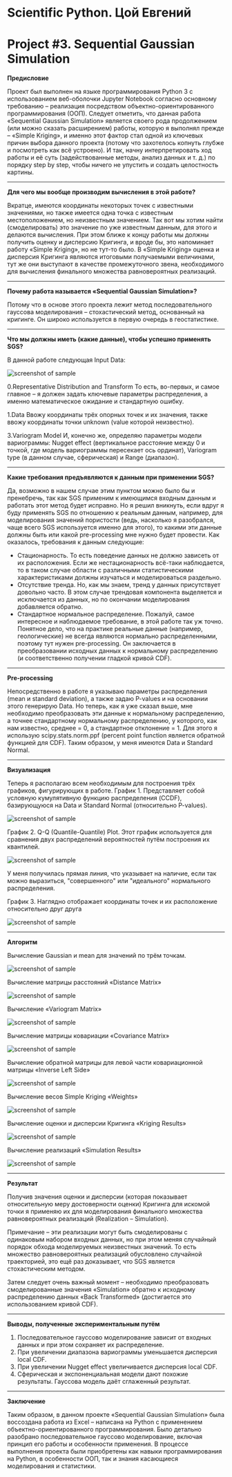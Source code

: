# Scientific Python. Цой Евгений
# Project #3. Sequential Gaussian Simulation
**Предисловие**

Проект был выполнен на языке программирования Python 3 с использованием веб-оболочки Jupyter Notebook согласно основному требованию – реализация посредством объектно-ориентированного программирования (ООП).
Следует отметить, что данная работа «Sequential Gaussian Simulation» является своего рода продолжением (или можно сказать расширением) работы, которую я выполнял прежде – «Simple Kriging», и именно этот фактор стал одной из ключевых причин выбора данного проекта (потому что захотелось копнуть глубже и посмотреть как всё устроено).
И так, начну интерпретировать ход работы и её суть (задействованные методы, анализ данных и т. д.) по порядку step by step, чтобы ничего не упустить и создать целостность картины.
***
**Для чего мы вообще производим вычисления в этой работе?**

Вкратце, имеются координаты некоторых точек с известными значениями, но также имеется одна точка с известным местоположением, но неизвестным значением. Так вот мы хотим найти (смоделировать) это значение по уже известным данным, для этого и делаются вычисления. При этом ближе к концу работы мы должны получить оценку и дисперсию Кригинга, и вроде бы, это напоминает работу «Simple Kriging», но не тут-то было. В «Simple Kriging» оценка и дисперсия Кригинга являются итоговыми получаемыми величинами, тут же они выступают в качестве промежуточного звена, необходимого для вычисления финального множества равновероятных реализаций.
***
**Почему работа называется «Sequential Gaussian Simulation»?**

Потому что в основе этого проекта лежит метод последовательного гауссова моделирования – стохастический метод, основанный на кригинге. Он широко используется в первую очередь в геостатистике.
***
**Что мы должны иметь (какие данные), чтобы успешно применять SGS?**

В данной работе следующая Input Data:

![screenshot of sample](https://i.ibb.co/WF3D6Xw/input-data.png)

0.Representative Distribution and Transform
То есть, во-первых, и самое главное – я должен задать ключевые параметры распределения, а именно математическое ожидание и стандартную ошибку.

1.Data
Ввожу координаты трёх опорных точек и их значения, также ввожу координаты точки unknown (value которой неизвестно).

3.Variogram Model
И, конечно же, определяю параметры модели вариограммы: Nugget effect (вертикальное расстояние между 0 и точкой, где модель вариограммы пересекает ось ординат), Variogram type (в данном случае, сферическая) и Range (диапазон).
***
**Какие требования предъявляются к данным при применении SGS?**

Да, возможно в нашем случае этим пунктом можно было бы и пренебречь, так как SGS применим к имеющимся входным данным и работать этот метод будет исправно. Но я решил вникнуть, если вдруг я буду применять SGS по отношению к реальным данным, например, для моделирования значений пористости (ведь, насколько я разобрался, чаще всего SGS используется именно для этого), то какими эти данные должны быть или какой pre-processing мне нужно будет провести. Как оказалось, требования к данным следующие:
* Стационарность. То есть поведение данных не должно зависеть от их расположения. Если же нестационарность всё-таки наблюдается, то в таком случае области с различными статистическими характеристиками должны изучаться и моделироваться раздельно.
* Отсутствие тренда. Но, как мы знаем, тренд у данных присутствует довольно часто. В этом случае трендовая компонента выделяется и исключается из данных, но по окончании моделирования добавляется обратно.
* Стандартное нормальное распределение. Пожалуй, самое интересное и наблюдаемое требование, в этой работе так уж точно. Понятное дело, что на практике реальные данные (например, геологические) не всегда являются нормально распределенными, поэтому тут нужен pre-processing. Он заключается в преобразовании исходных данных к нормальному распределению (и соответственно получении гладкой кривой CDF).
***
**Pre-processing**

Непосредственно в работе я указываю параметры распределения (mean и standard deviation), а также задаю P-values и на основании этого генерирую Data. Но теперь, как я уже сказал выше, мне необходимо преобразовать эти данные к нормальному распределению, а точнее стандартному нормальному распределению, у которого, как нам известно, среднее = 0, а стандартное отклонение = 1. Для этого я использую scipy.stats.norm.ppf (percent point function является обратной функцией для CDF). Таким образом, у меня имеются Data и Standard Normal.
***
**Визуализация**

Теперь я располагаю всем необходимым для построения трёх графиков, фигурирующих в работе.
График 1. Представляет собой условную кумулятивную функцию распределения (CCDF), базирующуюся на Data и Standard Normal (относительно P-values).

![screenshot of sample](https://i.ibb.co/fdxxXtj/figure-1.png) 

График 2. Q-Q (Quantile-Quantile) Plot. Этот график используется для сравнения двух распределений вероятностей путём построения их квантилей.

![screenshot of sample](https://i.ibb.co/LZNg9gj/figure-2.png) 

У меня получилась прямая линия, что указывает на наличие, если так можно выразиться, "совершенного" или "идеального" нормального распределения. 

График 3. Наглядно отображает координаты точек и их расположение относительно друг друга

![screenshot of sample](https://i.ibb.co/WtGQ6gG/figure-3.png) 
***
**Алгоритм**

Вычисление Gaussian и mean для значений по трём точкам.

![screenshot of sample](https://i.ibb.co/CsWJzhQ/1.png) 

Вычисление матрицы расстояний «Distance Matrix»

![screenshot of sample](https://i.ibb.co/2y5YRJ2/2.png) 

Вычисление «Variogram Matrix»

![screenshot of sample](https://i.ibb.co/Fnz9rwF/4.png) 

Вычисление матрицы ковариации «Covariance Matrix»

![screenshot of sample](https://i.ibb.co/Vp78wk6/5.png) 

Вычисление обратной матрицы для левой части ковариационной матрицы «Inverse Left Side»

![screenshot of sample](https://i.ibb.co/m9QPY5s/6.png) 

Вычисление весов Simple Kriging «Weights»

![screenshot of sample](https://i.ibb.co/dWGLQnf/7.png) 

Вычисление оценки и дисперсии Кригинга «Kriging Results»

![screenshot of sample](https://i.ibb.co/fNkjrKw/8.png) 

Вычисление реализаций «Simulation Results»

![screenshot of sample](https://i.ibb.co/zmLzwYh/9.png) 
***
**Результат**

Получив значения оценки и дисперсии (которая показывает относительную меру достоверности оценки) Кригинга для искомой точки я применяю их для моделирования финального множества равновероятных реализаций (Realization – Simulation).

Примечание – эти реализации могут быть смоделированы с одинаковым набором входных данных, но при этом меняя случайный порядок обхода моделируемых неизвестных значений. То есть множество равновероятных реализаций обусловлено случайной траекторией, это ещё раз доказывает, что SGS является стохастическим методом.

Затем следует очень важный момент – необходимо преобразовать смоделированные значения «Simulation» обратно к исходному распределению данных «Back Transformed» (достигается это использованием кривой CDF). 
***
**Выводы, полученные экспериментальным путём**

1) Последовательное гауссово моделирование зависит от входных данных и при этом сохраняет их распределение.
2) При увеличении диапазона вариограммы уменьшается дисперсия local CDF.
3) При увеличении Nugget effect увеличивается дисперсия local CDF.
4) Сферическая и экспоненциальная модели дают похожие результаты. Гауссова модель даёт сглаженный результат.
***
**Заключение**

Таким образом, в данном проекте «Sequential Gaussian Simulation» была воссоздана работа из Excel – написана на Python с применением объектно-ориентированного программирования. Было детально разобрано последовательное гауссово моделирование, включая принцип его работы и особенности применения. В процессе выполнения проекта были приобретены как навыки программирования на Python, в особенности ООП, так и знания касающиеся моделирования и статистики.

